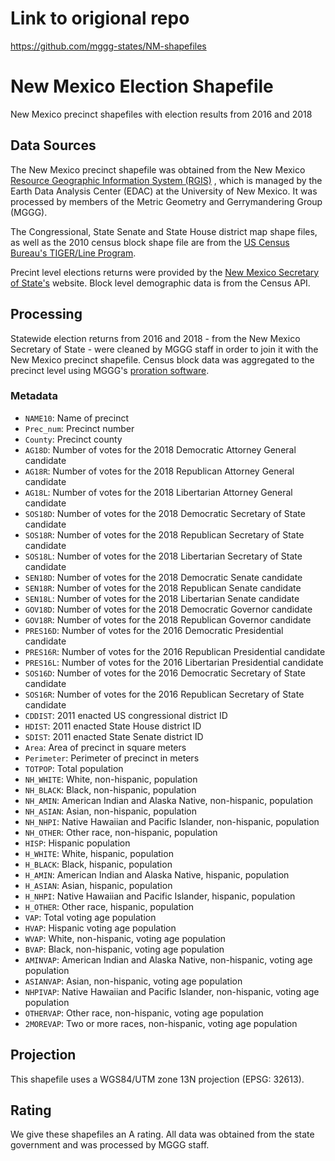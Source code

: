 # Link to origional repo
https://github.com/mggg-states/NM-shapefiles

# New Mexico Election Shapefile
New Mexico precinct shapefiles with election results from 2016 and 2018

## Data Sources

The New Mexico precinct shapefile was obtained from the New Mexico [Resource Geographic Information System (RGIS)](http://rgis.unm.edu/rgis6/) , which is managed by the Earth Data Analysis Center (EDAC) at the University of New Mexico. It was processed by members of the Metric Geometry and Gerrymandering Group (MGGG).

The Congressional, State Senate and State House district map shape files, as well as the 2010 census block shape file are from the [US Census Bureau's TIGER/Line Program](https://www.census.gov/geographies/mapping-files/time-series/geo/tiger-line-file.html).

Precint level elections returns were provided by the  [New Mexico Secretary of State's](https://www.sos.state.nm.us/voting-and-elections/election-results/past-election-results-2018/) website. Block level demographic data is from the Census API.

## Processing

Statewide election returns from 2016 and 2018 - from the New Mexico Secretary of State - were cleaned by MGGG staff in order to join it with the New Mexico precinct shapefile. Census block data was aggregated to the precinct level using MGGG's [proration software](https://github.com/mggg/maup).

### Metadata ###

* `NAME10`: Name of precinct
* `Prec_num`: Precinct number
*	`County`: Precinct county
*	`AG18D`: Number of votes for the 2018 Democratic Attorney General candidate
*	`AG18R`: Number of votes for the 2018 Republican Attorney General candidate
*	`AG18L`: Number of votes for the 2018 Libertarian Attorney General candidate
*	`SOS18D`: Number of votes for the 2018 Democratic Secretary of State candidate
*	`SOS18R`: Number of votes for the 2018 Republican Secretary of State candidate
*	`SOS18L`: Number of votes for the 2018 Libertarian Secretary of State candidate
*	`SEN18D`: Number of votes for the 2018 Democratic Senate candidate
*	`SEN18R`: Number of votes for the 2018 Republican Senate candidate
*	`SEN18L`: Number of votes for the 2018 Libertarian Senate candidate
*	`GOV18D`: Number of votes for the 2018 Democratic Governor candidate
*	`GOV18R`: Number of votes for the 2018 Republican Governor candidate
*	`PRES16D`: Number of votes for the 2016 Democratic Presidential candidate
*	`PRES16R`: Number of votes for the 2016 Republican Presidential candidate
*	`PRES16L`: Number of votes for the 2016 Libertarian Presidential candidate
*	`SOS16D`: Number of votes for the 2016 Democratic Secretary of State candidate
*	`SOS16R`: Number of votes for the 2016 Republican Secretary of State candidate
*	`CDDIST`: 2011 enacted US congressional district ID
*	`HDIST`: 2011 enacted State House district ID
*	`SDIST`: 2011 enacted State Senate district ID
*	`Area`: Area of precinct in square meters
*	`Perimeter`: Perimeter of precinct in meters
*	`TOTPOP`: Total population
*	`NH_WHITE`: White, non-hispanic, population
*	`NH_BLACK`: Black, non-hispanic, population
*	`NH_AMIN`: American Indian and Alaska Native, non-hispanic, population
*	`NH_ASIAN`: Asian, non-hispanic, population
*	`NH_NHPI`: Native Hawaiian and Pacific Islander, non-hispanic, population
*	`NH_OTHER`: Other race, non-hispanic, population
*	`HISP`: Hispanic population
*	`H_WHITE`: White, hispanic, population
*	`H_BLACK`: Black, hispanic, population
*	`H_AMIN`: American Indian and Alaska Native, hispanic, population
*	`H_ASIAN`: Asian, hispanic, population
*	`H_NHPI`: Native Hawaiian and Pacific Islander, hispanic, population
*	`H_OTHER`: Other race, hispanic, population
*	`VAP`: Total voting age population
*	`HVAP`: Hispanic voting age population
*	`WVAP`: White, non-hispanic, voting age population
*	`BVAP`: Black, non-hispanic, voting age population
*	`AMINVAP`: American Indian and Alaska Native, non-hispanic, voting age population
*	`ASIANVAP`: Asian, non-hispanic, voting age population
*	`NHPIVAP`: Native Hawaiian and Pacific Islander, non-hispanic, voting age population
*	`OTHERVAP`: Other race, non-hispanic, voting age population
*	`2MOREVAP`: Two or more races, non-hispanic, voting age population

## Projection
This shapefile uses a WGS84/UTM zone 13N projection (EPSG: 32613).

## Rating
We give these shapefiles an A rating. All data was obtained from the state government and was processed by MGGG staff.

